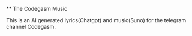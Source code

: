 ** The Codegasm Music

This is an AI generated lyrics(Chatgpt) and music(Suno) for the telegram channel Codegasm.
